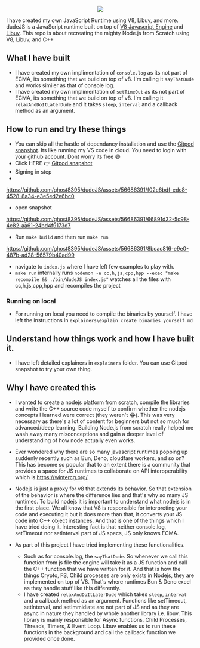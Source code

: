 <p align="center">
  <img src="https://github.com/ghost8395/dudeJS/assets/56686391/c7713b9a-b388-40b4-a069-ab28621004da" />
</p>

I have created my own JavaScript Runtime using V8, Libuv, and more. dudeJS is a JavaScript runtime built on top of [V8 Javascript Engine](https://github.com/v8/v8) and [Libuv](https://github.com/libuv/libuv). This repo is about recreating the mighty Node.js from Scratch using V8, Libuv, and C++


## What I have built
- I have created my own implimentation of `console.log` as its not part of ECMA, its something that we build on top of v8. I'm calling it `sayThatDude` and works similer as that of console log.
- I have created my own implimentation of `setTimeOut` as its not part of ECMA, its something that we build on top of v8. I'm calling it `relaxAndDoItLaterDude` and it takes `sleep`, `interval` and a callback method as an argument.

## How to run and try these things
- You can skip all the hastle of dependancy installation and use the [Gitpod snapshot](https://gitpod.io#snapshot/b2764759-2f5f-4c71-a69a-748155040914). Its like running my VS code in cloud. You need to login with your github account. Dont worry its free 😅
- Click HERE 👉 [Gitpod snapshot](https://gitpod.io#snapshot/b2764759-2f5f-4c71-a69a-748155040914)
- Signing in step
- 
https://github.com/ghost8395/dudeJS/assets/56686391/f02c6bdf-edc8-4528-8a34-e3e5ed2e6bc0

- open snapshot

https://github.com/ghost8395/dudeJS/assets/56686391/66891d32-5c98-4c82-aa61-24bd4f9173d7

- Run `make build` and then run `make run`

https://github.com/ghost8395/dudeJS/assets/56686391/8bcac816-e9e0-487b-ad28-56579b40ad99


- navigate to `index.js` where I have left few examples to play with.
- `make run` internally runs `nodemon -e cc,h,js,cpp,hpp --exec "make recompile && ./bin/dudeJS index.js"` watches all the files with cc,h,js,cpp,hpp and recompiles the project

### Running on local
- For running on local you need to compile the binaries by yourself. I have left the instructions in `explainers\explain create binaries yourself.md`

## Understand how things work and how I have built it.
- I have left detailed explainers in `explainers` folder. You can use Gitpod snapshot to try your own thing.



## Why I have created this
- I wanted to create a nodejs platform from scratch, compile the libraries and write the C++ source code myself to confirm whether the nodejs concepts I learned were correct (they weren't 😂). This was very necessary as there's a lot of content for beginners but not so much for advanced/deep learning. Building Node.js from scratch really helped me wash away many misconceptions and gain a deeper level of understanding of how node actually even works.

- Ever wondered why there are so many javascript runtimes popping up suddenly recently such as Bun, Deno, cloudfare workers, and so on? This has become so popular that to an extent there is a community that provides a space for JS runtimes to collaborate on API interoperability which is https://wintercg.org/ .
- Nodejs is just a proxy for v8 that extends its behavior. So that extension of the behavior is where the difference lies and that's why so many JS runtimes. To build nodejs it is important to understand what nodejs is in the first place. We all know that V8 is responsible for interpreting your code and executing it but it does more than that, it converts your JS code into C++ object instances. And that is one of the things which I have tried doing it. Interesting fact is that neither console.log, setTimeout nor setInterval part of JS specs, JS only knows ECMA.
- As part of this project I have tried implementing these functionalities.
  - Such as for console.log, the `sayThatDude`. So whenever we call this function from js file the engine will take it as a JS function and call the C++ function that we have written for it. And that is how the things Crypto, FS, Child processes are only exists in Nodejs, they are implemented on top of V8. That's where runtimes Bun & Deno excel as they handle stuff like this differently.
  - I have created `relaxAndDoItLaterDude` which takes `sleep`, `interval` and a callback method as an argument. Functions like setTimeout, setInterval, and setImmidiate are not part of JS and as they are async in nature they handled by whole another library i.e. libuv. This library is mainly responsible for Async functions, Child Processes, Threads, Timers, & Event Loop. Libuv enables us to run these functions in the background and call the callback function we provided once done.

